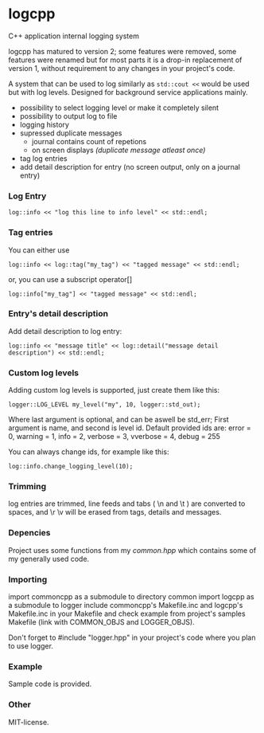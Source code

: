 # logcpp
C++ application internal logging system

logcpp has matured to version 2; some features were removed, some features were renamed
but for most parts it is a drop-in replacement of version 1, without requirement to any
changes in your project's code.

A system that can be used to log similarly as ```std::cout <<``` would be used but with log levels.
Designed for background service applications mainly.

 - possibility to select logging level or make it completely silent
 - possibility to output log to file
 - logging history
 - supressed duplicate messages
	- journal contains count of repetions
	- on screen displays _(duplicate message atleast once)_
 - tag log entries
 - add detail description for entry (no screen output, only on a journal entry)

### Log Entry

```log::info << "log this line to info level" << std::endl;```

### Tag entries

You can either use

```log::info << log::tag("my_tag") << "tagged message" << std::endl;```

or, you can use a subscript operator[]

```log::info["my_tag"] << "tagged message" << std::endl;```

### Entry's detail description

Add detail description to log entry:

```log::info << "message title" << log::detail("message detail description") << std::endl;```

### Custom log levels

Adding custom log levels is supported, just create them like this:

```logger::LOG_LEVEL my_level("my", 10, logger::std_out);```

Where last argument is optional, and can be aswell be std_err;
First argument is name, and second is level id. Default provided ids are:
error = 0, warning = 1, info = 2, verbose = 3, vverbose = 4, debug = 255

You can always change ids, for example like this:

```log::info.change_logging_level(10);```

### Trimming

log entries are trimmed, line feeds and tabs ( \n and \t ) are converted to spaces,
and \r \v will be erased from tags, details and messages.

### Depencies

Project uses some functions from my _common.hpp_ which contains some of my generally used code.

### Importing
import commoncpp as a submodule to directory common
import logcpp as a submodule to logger
include commoncpp's Makefile.inc and logcpp's Makefile.inc in your Makefile
and check example from project's samples Makefile (link with COMMON_OBJS and LOGGER_OBJS).

Don't forget to #include "logger.hpp" in your project's code where you plan to use logger.

### Example

Sample code is provided.

### Other

MIT-license.
